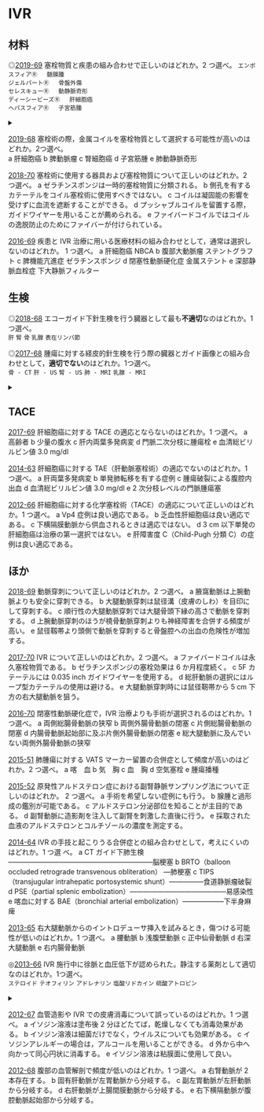 # IVR
## 材料
◎[2019-69](http://www.radiology.jp/content/files/20190904_02.pdf#page=25)
塞栓物質と疾患の組み合わせで正しいのはどれか。2 つ選べ。
`エンボスフィアⓇ 　髄膜腫`  
`ジェルパートⓇ 　骨盤外傷`  
`セレスキューⓇ 　動静脈奇形`  
`ディーシービーズⓇ 　肝細胞癌`  
`ヘパスフィアⓇ 　子宮筋腫`  

<details>
<summary></summary>

【塞栓物質の種類 (塞栓物質を使いこなす-適応と塞栓術の実際-より)】

- ゼラチンスポンジ
    - 一時的塞栓物質. 数週間で吸収される.
    - 種類: スポンゼル®︎, ゼルフォーム®︎, ジェルパート®︎, セレスキュー®︎の4種類ある.
    - 適応: ジェルパートはHCCに対するTACE, それ以外は止血.
- ビーズ
    - 永久塞栓物質.
    - 種類: エンボスフィア®︎, ヘパスフィア®︎, ディーシービーズ®︎の3種類ある.
    - 適応: ディーシービーズはHCCに対するTACE, それ以外は多血性腫瘍とAVM. ただしヘパスフィアは子宮筋腫には使用できない.
- NBCA
    - 永久塞栓物質.
    - 液体接着剤で, イオン性の物質と接触すると重合する.
- コイル
    - 永久塞栓物質.
    - 適応疾患は多岐にわたる.
- その他の塞栓物質

**こたえ**
- 2019-69: `エンボスフィアⓇ 　髄膜腫`, `ディーシービーズⓇ 　肝細胞癌`
</details>

[2019-68](http://www.radiology.jp/content/files/20190904_02.pdf#page=24)
塞栓術の際，金属コイルを塞栓物質として選択する可能性が高いのはどれか。2つ選べ。  
a	 肝細胞癌
b	 脾動脈瘤
c	 腎細胞癌
d	 子宮筋腫
e	 肺動静脈奇形

[2018-70](http://www.radiology.jp/content/files/20180926_2.pdf#page=26)
塞栓術に使用する器具および塞栓物質について正しいのはどれか。2 つ選べ。
a	 ゼラチンスポンジは一時的塞栓物質に分類される。
b	 側孔を有するカテーテルをコイル塞栓術に使用すべきではない。
c	 コイルは凝固能の影響を受けずに血流を遮断することができる。
d	 プッシャブルコイルを留置する際，ガイドワイヤーを用いることが薦められる。
e   ファイバードコイルではコイルの逸脱防止のためにファイバーが付けられている。

[2016-69](http://www.radiology.jp/content/files/20160825.pdf#page=25)
疾患と IVR 治療に用いる医療材料の組み合わせとして，通常は選択しないのはどれか。
1 つ選べ。
a	 肝細胞癌 NBCA
b	 腹部大動脈瘤 ステントグラフト
c	 脾機能亢進症 ゼラチンスポンジ
d	 閉塞性動脈硬化症 金属ステント
e	 深部静脈血栓症 下大静脈フィルター






## 生検
◎[2018-68](http://www.radiology.jp/content/files/20180926_2.pdf#page=25)
エコーガイド下針生検を行う臓器として最も**不適切**なのはどれか。1つ選べ。  
`肝` `腎` `骨` `乳腺` `表在リンパ節`  

◎[2017-68](http://www.radiology.jp/content/files/20170904_2.pdf#page=24)
腫瘍に対する経皮的針生検を行う際の臓器とガイド画像との組み合わせとして，**適切でない**のはどれか。1つ選べ。  
`骨 - CT` `肝 - US` `腎 - US` `肺 - MRI` `乳腺 - MRI`  

<details>
<summary></summary>
 
- 2018-68: `骨` 
- 2017-68: `肺 - MRI`
</details>

## TACE
[2017-69](http://www.radiology.jp/content/files/20170904_2.pdf#page=25)
肝細胞癌に対する TACE の適応とならないのはどれか。1 つ選べ。
a	 高齢者
b	 少量の腹水
c	 肝内両葉多発病変
d	 門脈二次分枝に腫瘍栓
e	 血清総ビリルビン値 3.0 mg/dl

[2014-63](http://www.radiology.jp/content/files/1377.pdf#page=22)
肝細胞癌に対する TAE（肝動脈塞栓術）の適応でないのはどれか。1 つ選べ。
a 肝両葉多発病変
b 単発肺転移を有する症例
c 腫瘍破裂による腹腔内出血
d 血清総ビリルビン値 3.0 mg/dl
e 2 次分枝レベルの門脈腫瘍塞

[2012-66](http://www.radiology.jp/content/files/2012_1s_exsam.pdf#page=22)
肝細胞癌に対する化学塞栓術（TACE）の適応について正しいのはどれか。1 つ選べ。
a Vp4 症例は良い適応である。
b 乏血性肝細胞癌は良い適応である。
c 下横隔膜動脈から供血されるときは適応ではない。
d 3 cm 以下単発の肝細胞癌は治療の第一選択ではない。
e 肝障害度 C（Child-Pugh 分類 C）の症例は良い適応である。


## ほか
[2018-69](http://www.radiology.jp/content/files/20180926_2.pdf#page=25)
動脈穿刺について正しいのはどれか。2 つ選べ。
a	 腋窩動脈は上腕動脈よりも安全に穿刺できる。
b	 大腿動脈穿刺は鼠径溝（皮膚のしわ）を目印にして穿刺する。
c	 順行性の大腿動脈穿刺では大腿骨頭下縁の高さで動脈を穿刺する。
d	 上腕動脈穿刺のほうが橈骨動脈穿刺よりも神経障害を合併する頻度が高い。
e	 鼠径靱帯より頭側で動脈を穿刺すると骨盤腔への出血の危険性が増加する。

[2017-70](http://www.radiology.jp/content/files/20170904_2.pdf#page=25)
 IVR について正しいのはどれか。2 つ選べ。
a	 ファイバードコイルは永久塞栓物質である。
b	 ゼラチンスポンジの塞栓効果は 6 か月程度続く。
c	 5F カテーテルには 0.035 inch ガイドワイヤーを使用する。
d	 総肝動脈の選択にはループ型カテーテルの使用は避ける。
e	 大腿動脈穿刺時には鼠径靭帯から 5 cm 下方の右大腿動脈を狙う。

[2016-70](http://www.radiology.jp/content/files/20160825.pdf#page=26)
閉塞性動脈硬化症で，IVR 治療よりも手術が選択されるのはどれか。1 つ選べ。
a	 両側総腸骨動脈の狭窄
b	 両側外腸骨動脈の閉塞
c	 片側総腸骨動脈の閉塞
d	 内腸骨動脈起始部に及ぶ片側外腸骨動脈の閉塞
e	 総大腿動脈に及んでいない両側外腸骨動脈の狭窄

[2015-51](http://www.radiology.jp/content/files/20150821.pdf#page=18)
肺腫瘍に対する VATS マーカー留置の合併症として頻度が高いのはどれか。2 つ選べ。
a	 喀　血
b	 気　胸
c	 血　胸
d	 空気塞栓
e	 腫瘍播種

[2015-52](http://www.radiology.jp/content/files/20150821.pdf#page=18)
原発性アルドステロン症における副腎静脈サンプリング法について正しいのはどれか。
2 つ選べ。
a	 手術を希望しない症例にも行う。
b	 腺腫と過形成の鑑別が可能である。
c	 アルドステロン分泌部位を知ることが主目的である。
d	 副腎動脈に造影剤を注入して副腎を刺激した直後に行う。
e	 採取された血液のアルドステロンとコルチゾールの濃度を測定する。

[2014-64](http://www.radiology.jp/content/files/1377.pdf#page=22)
 IVR の手技と起こりうる合併症との組み合わせとして，考えにくいのはどれか。1 つ選
べ。
a CT ガイド下肺生検―――――――――――――――――――――脳梗塞
b BRTO（balloon occluded retrograde transvenous obliteration） ―肺梗塞
c TIPS（transjugular intrahepatic portosystemic shunt）―――――食道静脈瘤破裂
d PSE（partial splenic embolization）――――――――――――――易感染性
e 喀血に対する BAE（bronchial arterial embolization）――――――下半身麻痺

[2013-65](http://www.radiology.jp/content/files/2013_2s_exsam.pdf#page=22)
右大腿動脈からのイントロデューサ挿入を試みるとき，傷つける可能性が低いのはどれか。1 つ選べ。
a 腰動脈
b 浅腹壁動脈
c 正中仙骨動脈
d 右深大腿動脈
e 右内腸骨動脈

◎[2013-66](http://www.radiology.jp/content/files/2013_2s_exsam.pdf#page=22)
IVR 施行中に徐脈と血圧低下が認められた。静注する薬剤として適切なのはどれか。1つ選べ。  
`ステロイド` `テオフィリン` `アドレナリン` `塩酸リドカイン` `硫酸アトロピン`  

<details>
<summary></summary>
 
- 2013-66: `硫酸アトロピン` 
</details>


[2012-67](http://www.radiology.jp/content/files/2012_1s_exsam.pdf#page=23)
血管造影や IVR での皮膚消毒について誤っているのはどれか。1 つ選べ。
a イソジン溶液は塗布後 2 分ほどたてば，乾燥しなくても消毒効果がある。
b イソジン溶液は細菌だけでなく，ウイルスについても効果がある。
c イソジンアレルギーの場合は，アルコールを用いることができる。
d 外から中へ向かって同心円状に消毒する。
e イソジン溶液は粘膜面に使用して良い。

[2012-68](http://www.radiology.jp/content/files/2012_1s_exsam.pdf#page=23)
腹部の血管解剖で頻度が低いのはどれか。1 つ選べ。
a 右腎動脈が 2 本存在する。
b 固有肝動脈が左胃動脈から分岐する。
c 副左胃動脈が左肝動脈から分岐する。
d 右肝動脈が上腸間膜動脈から分岐する。
e 右下横隔動脈が腹腔動脈起始部から分岐する。
